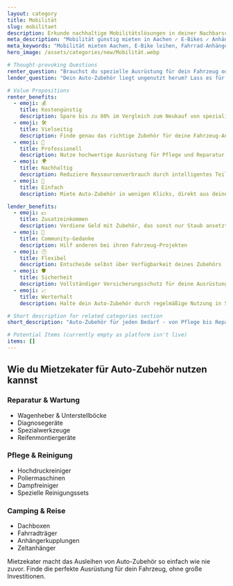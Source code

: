 ```yaml
---
layout: category
title: Mobilität
slug: mobilitaet
description: Erkunde nachhaltige Mobilitätslösungen in deiner Nachbarschaft
meta_description: "Mobilität günstig mieten in Aachen ✓ E-Bikes ✓ Anhänger ✓ Kinderwagen. Spare Geld und fahre umweltfreundlich mit Mietzekater"
meta_keywords: "Mobilität mieten Aachen, E-Bike leihen, Fahrrad-Anhänger, Kinderwagen ausleihen, Carsharing, Scooter verleihen"
hero_image: /assets/categories/new/Mobilität.webp

# Thought-provoking Questions
renter_question: "Brauchst du spezielle Ausrüstung für dein Fahrzeug oder Autoreparatur?"
lender_question: "Dein Auto-Zubehör liegt ungenutzt herum? Lass es für dich arbeiten!"

# Value Propositions
renter_benefits:
  - emoji: 💰
    title: Kostengünstig
    description: Spare bis zu 80% im Vergleich zum Neukauf von spezialisiertem Auto-Zubehör
  - emoji: 🛠️
    title: Vielseitig
    description: Finde genau das richtige Zubehör für deine Fahrzeug-Anforderungen
  - emoji: 🚗
    title: Professionell
    description: Nutze hochwertige Ausrüstung für Pflege und Reparatur
  - emoji: 🌍
    title: Nachhaltig
    description: Reduziere Ressourcenverbrauch durch intelligentes Teilen
  - emoji: 🤝
    title: Einfach
    description: Miete Auto-Zubehör in wenigen Klicks, direkt aus deiner Nachbarschaft

lender_benefits:
  - emoji: 💵
    title: Zusatzeinkommen
    description: Verdiene Geld mit Zubehör, das sonst nur Staub ansetzt
  - emoji: 🔧
    title: Community-Gedanke
    description: Hilf anderen bei ihren Fahrzeug-Projekten
  - emoji: 🕒
    title: Flexibel
    description: Entscheide selbst über Verfügbarkeit deines Zubehörs
  - emoji: 🛡️
    title: Sicherheit
    description: Vollständiger Versicherungsschutz für deine Ausrüstung
  - emoji: 📈
    title: Werterhalt
    description: Halte dein Auto-Zubehör durch regelmäßige Nutzung in Schuss

# Short description for related categories section
short_description: "Auto-Zubehör für jeden Bedarf - von Pflege bis Reparatur"

# Potential Items (currently empty as platform isn't live)
items: []
---
```


## Wie du Mietzekater für Auto-Zubehör nutzen kannst

<div class="use-cases-grid">
  <div class="use-case-card">
    <h3><i class="fas fa-tools"></i> Reparatur & Wartung</h3>
    <ul>
      <li>Wagenheber & Unterstellböcke</li>
      <li>Diagnosegeräte</li>
      <li>Spezialwerkzeuge</li>
      <li>Reifenmontiergeräte</li>
    </ul>
  </div>

  <div class="use-case-card">
    <h3><i class="fas fa-car-alt"></i> Pflege & Reinigung</h3>
    <ul>
      <li>Hochdruckreiniger</li>
      <li>Poliermaschinen</li>
      <li>Dampfreiniger</li>
      <li>Spezielle Reinigungssets</li>
    </ul>
  </div>

  <div class="use-case-card">
    <h3><i class="fas fa-road"></i> Camping & Reise</h3>
    <ul>
      <li>Dachboxen</li>
      <li>Fahrradträger</li>
      <li>Anhängerkupplungen</li>
      <li>Zeltanhänger</li>
    </ul>
  </div>
</div>

Mietzekater macht das Ausleihen von Auto-Zubehör so einfach wie nie zuvor. Finde die perfekte Ausrüstung für dein Fahrzeug, ohne große Investitionen.
